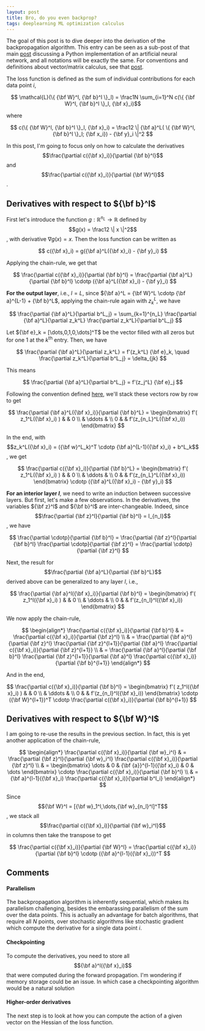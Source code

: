 ```yaml
---
layout: post
title: Bro, do you even backprop?
tags: deeplearning ML optimization calculus
---
```




The goal of this post is to dive deeper into the derivation of the backpropagation
algorithm. This entry can be seen as a sub-post of that main
<a href="/2018/11/13/deeplearnDIY">post</a>
discussing a Python implementation of an artificial neural network, and all
notations will be exactly the same. For conventions and definitions about
vector/matrix calculus, see that <a href="/2018/11/12/MatrixCalculus">post</a>.

The loss function is defined as the sum of individual contributions for each
data point $i$,

$$ \mathcal{L}(\{ {\bf W}^l, {\bf b}^l \}_l) = 
\frac1N \sum_{i=1}^N c(\{ {\bf W}^l, {\bf b}^l \}_l, {\bf x}_i)$$ 

where

$$ c(\{ {\bf W}^l, {\bf b}^l \}_l, {\bf x}_i) = 
\frac12 \| {\bf a}^L( \{ {\bf W}^l, {\bf b}^l \}_l; {\bf x_i}) - {\bf y}_i \|^2 $$

In this post, I'm going to focus only on how to calculate the derivatives 
$$\frac{\partial c({\bf x}_i)}{\partial {\bf b}^l}$$
and
$$\frac{\partial c({\bf x}_i)}{\partial {\bf W}^l}$$.


## Derivatives with respect to ${\bf b}^l$

First let's introduce the function $g: \mathbb{R}^{n_L} \rightarrow \mathbb{R}$
defined by $$g(x) = \frac12 \| x \|^2$$, with derivative $\nabla g(x) = x$.
Then the loss function can be written as

$$ c({\bf x}_i) = g({\bf a}^L({\bf x}_i) - {\bf y}_i) $$

Applying the chain-rule, we get that

$$ \frac{\partial c({\bf x}_i)}{\partial {\bf b}^l} = 
\frac{\partial {\bf a}^L}{\partial {\bf b}^l} \cdotp 
({\bf a}^L({\bf x}_i) - {\bf y}_i) $$

**For the output layer**, i.e., $l=L$, since ${\bf a}^L = {\bf W}^L \cdotp {\bf
a}^{L-1} + {\bf b}^L$, applying the chain-rule again
with $z^L_k$, we have

$$ \frac{\partial {\bf a}^L}{\partial b^L_j} = 
\sum_{k=1}^{n_L} \frac{\partial {\bf a}^L}{\partial z_k^L}
\frac{\partial z_k^L}{\partial b^L_j} $$

Let ${\bf e}_k = [\dots,0,1,0,\dots]^T$ be the vector filled with all zeros
but for one 1 at the $k^\text{th}$ entry. Then, we have

$$ \frac{\partial {\bf a}^L}{\partial z_k^L} = f'(z_k^L) {\bf e}_k,
\quad \frac{\partial z_k^L}{\partial b^L_j} = \delta_{jk} $$

This means

$$ \frac{\partial {\bf a}^L}{\partial b^L_j} = f'(z_j^L) {\bf e}_j $$

Following the convention defined
<a href="/2018/11/12/MatrixCalculus">here</a>, we'll stack these vectors row by
row to get

$$ \frac{\partial {\bf a}^L({\bf x}_i)}{\partial {\bf b}^L} = 
\begin{bmatrix}
f'( z_1^L({\bf x}_i) )  & & 0 \\
  &   \ddots & \\
 0    &  &   f'(z_{n_L}^L({\bf x}_i))
\end{bmatrix} 
$$

In the end, with $$z_k^L({\bf x}_i) = ({\bf w}^L_k)^T \cdotp {\bf a}^{L-1}({\bf
x}_i) + b^L_k$$, we
get

$$ \frac{\partial c({\bf x}_i)}{\partial {\bf b}^L} = 
\begin{bmatrix}
f'( z_1^L({\bf x}_i) )  & & 0 \\
  &   \ddots & \\
 0    &  &   f'(z_{n_L}^L({\bf x}_i))
\end{bmatrix} \cdotp 
({\bf a}^L({\bf x}_i) - {\bf y}_i) $$

**For an interior layer $l$**, we need to write an induction between successive
layers. But first, let's make a few observations. In the derivatives, the
variables ${\bf z}^l$ and ${\bf b}^l$ are inter-changeable. Indeed, since
$$\frac{\partial {\bf z}^l}{\partial {\bf b}^l} = I_{n_l}$$, we have

$$ \frac{\partial \cdotp}{\partial {\bf b}^l} = 
\frac{\partial {\bf z}^l}{\partial {\bf b}^l}
\frac{\partial \cdotp}{\partial {\bf z}^l} = \frac{\partial \cdotp}{\partial
{\bf z}^l} $$

Next, the result for $$\frac{\partial {\bf a}^L}{\partial {\bf b}^L}$$ 
derived above
can be generalized to any layer $l$, i.e.,

$$ \frac{\partial {\bf a}^l({\bf x}_i)}{\partial {\bf b}^l} = 
\begin{bmatrix}
f'( z_1^l({\bf x}_i) )  & & 0 \\
  &   \ddots & \\
 0    &  &   f'(z_{n_l}^l({\bf x}_i))
\end{bmatrix} $$

We now apply the chain-rule,

$$ \begin{align*}
\frac{\partial c({\bf x}_i)}{\partial {\bf b}^l} & = \frac{\partial c({\bf x}_i)}{\partial {\bf z}^l} \\
 & = \frac{\partial {\bf a}^l}{\partial {\bf z}^l} 
 \frac{\partial {\bf z}^{l+1}}{\partial {\bf a}^l} 
\frac{\partial c({\bf x}_i)}{\partial {\bf z}^{l+1}} \\
 & = \frac{\partial {\bf a}^l}{\partial {\bf b}^l} 
 \frac{\partial {\bf z}^{l+1}}{\partial {\bf a}^l} 
\frac{\partial c({\bf x}_i)}{\partial {\bf b}^{l+1}} 
\end{align*} $$

And in the end,

$$ \frac{\partial c({\bf x}_i)}{\partial {\bf b}^l} =
\begin{bmatrix}
f'( z_1^l({\bf x}_i) )  & & 0 \\
  &   \ddots & \\
 0    &  &   f'(z_{n_l}^l({\bf x}_i))
\end{bmatrix} \cdotp
({\bf W}^{l+1})^T \cdotp
\frac{\partial c({\bf x}_i)}{\partial {\bf b}^{l+1}} $$



## Derivatives with respect to ${\bf W}^l$

I am going to re-use the results in the previous section. In fact, this is yet
another application of the chain-rule,

$$ \begin{align*}
\frac{\partial c({\bf x}_i)}{\partial {\bf w}_i^l} & = 
 \frac{\partial {\bf z}^l}{\partial {\bf w}_i^l}  
 \frac{\partial c({\bf x}_i)}{\partial {\bf z}^l}  \\
& = \begin{bmatrix}  \dots & 0 & {\bf {a}}^{l-1}({\bf x}_i) & 0 & \dots \end{bmatrix} \cdotp
 \frac{\partial c({\bf x}_i)}{\partial {\bf b}^l} \\
 & = {\bf a}^{l-1}({\bf x}_i) \frac{\partial c({\bf x}_i)}{\partial b^l_i} 
\end{align*} $$

Since $${\bf W}^l = [{\bf w}_1^l,\dots,{\bf w}_{n_l}^l]^T$$, we stack all
$$\frac{\partial c({\bf x}_i)}{\partial {\bf w}_i^l}$$ in columns then take the transpose
to get

$$ \frac{\partial c({\bf x}_i)}{\partial {\bf W}^l} =
\frac{\partial c({\bf x}_i)}{\partial {\bf b}^l} \cdotp ({\bf a}^{l-1}({\bf x}_i))^T $$


## Comments

#### Parallelism

The backpropagation algorithm is inherently sequential, which makes its
parallelism challenging, besides the embarassing parallelism of the sum over the
data points. This is actually an advantage for batch algorithms, that require all
$N$ points, over stochastic algorithms like stochastic gradient which compute
the derivative for a single data point $i$.

#### Checkpointing

To compute the derivatives, you need to store all $${\bf
a}^l({\bf x}_i)$$ that were computed during the forward propagation.
I'm wondering if memory storage could be an issue. In which case a checkpointing
algorithm would be a natural solution

#### Higher-order derivatives

The next step is to look at how you can compute the action of a given vector on
the Hessian of the loss function.
